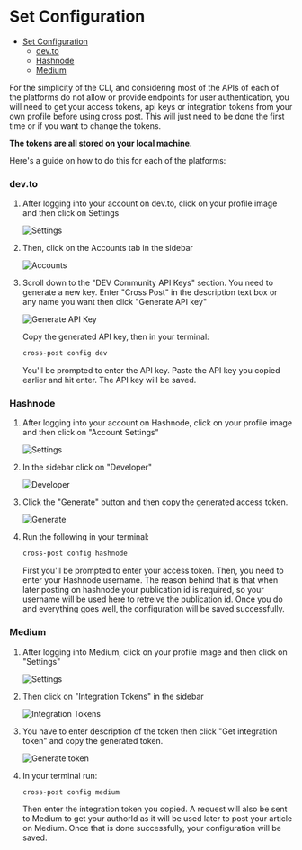 # Set Configuration


- [Set Configuration](#set-configuration)
    - [dev.to](#devto)
    - [Hashnode](#hashnode)
    - [Medium](#medium)

For the simplicity of the CLI, and considering most of the APIs of each of the platforms do not allow or provide endpoints for user authentication, you will need to get your access tokens, api keys or integration tokens from your own profile before using cross post. This will just need to be done the first time or if you want to change the tokens.

**The tokens are all stored on your local machine.**

Here's a guide on how to do this for each of the platforms:

### dev.to

1. After logging into your account on dev.to, click on your profile image and then click on Settings

   ![Settings](./assets/dev-1.png)

2. Then, click on the Accounts tab in the sidebar

   ![Accounts](./assets/dev-2.png)

3. Scroll down to the "DEV Community API Keys" section. You need to generate a new key. Enter "Cross Post" in the description text box or any name you want then click "Generate API key"

   ![Generate API Key](./assets/dev-3.png)

   Copy the generated API key, then in your terminal:

   ```bash
   cross-post config dev
   ```

   You'll be prompted to enter the API key. Paste the API key you copied earlier and hit enter. The API key will be saved.

### Hashnode

1. After logging into your account on Hashnode, click on your profile image and then click on "Account Settings"

   ![Settings](./assets/Hashnode-1.png)

2. In the sidebar click on "Developer"

   ![Developer](./assets/Hashnode-2.png)

3. Click the "Generate" button and then copy the generated access token.

   ![Generate](./assets/Hashnode-3.png)

4. Run the following in your terminal:

    ```bash
    cross-post config hashnode
    ```

   First you'll be prompted to enter your access token. Then, you need to enter your Hashnode username. The reason behind that is that when later posting on hashnode your publication id is required, so your username will be used here to retreive the publication id. Once you do and everything goes well, the configuration will be saved successfully.

### Medium

1. After logging into Medium, click on your profile image and then click on "Settings"

   ![Settings](./assets/Medium-1.png)

2. Then click on "Integration Tokens" in the sidebar

   ![Integration Tokens](./assets/Medium-2.png)

3. You have to enter description of the token then click "Get integration token" and copy the generated token.

   ![Generate token](./assets/Medium-3.png)

4. In your terminal run:

    ```bash
    cross-post config medium
    ```

   Then enter the integration token you copied. A request will also be sent to Medium to get your authorId as it will be used later to post your article on Medium. Once that is done successfully, your configuration will be saved.